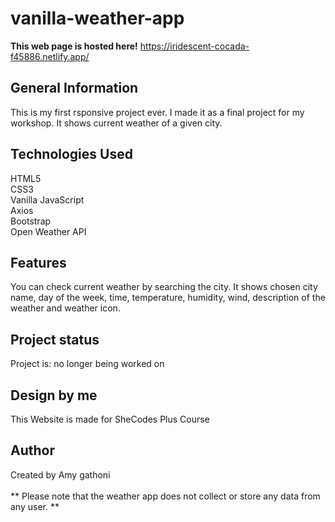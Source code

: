 <h1>vanilla-weather-app</h1>

<strong>This web page is hosted here!</strong>
<a >https://iridescent-cocada-f45886.netlify.app/</a>


<h2>General Information</h2>
This is my first rsponsive project ever. I made it as a final project for my workshop.
It shows current weather of a given city.

<h2>Technologies Used</h2>
HTML5
<br>
CSS3
<br>
Vanilla JavaScript
<br>
Axios
<br>
Bootstrap
<br>
Open Weather API
<br>

<h2>Features</h2>
You can check current weather by searching the city.
It shows chosen city name, day of the week, time, temperature, humidity, wind, description of the weather and weather icon.



<h2>Project status</h2>
Project is: no longer being worked on

<h2>Design by me</h2>
This Website is made for SheCodes Plus Course

<h2>Author</h2>
Created by Amy gathoni
<br/>
<br/>
** Please note that the weather app does not collect or store any data from any user. **

